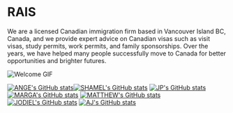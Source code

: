 # RAIS
We are a licensed Canadian immigration firm based in Vancouver Island BC, Canada, and we provide expert advice on Canadian visas such as visit visas, study permits, work permits, and family sponsorships. Over the years, we have helped many people successfully move to Canada for better opportunities and brighter futures.

![Welcome GIF](https://media1.giphy.com/media/v1.Y2lkPTc5MGI3NjExeGFvdGN2Z3Fub2d0bWExb2hyZmMzaG52a3IxeHk3MWdjcGV1bjB6cSZlcD12MV9pbnRlcm5hbF9naWZfYnlfaWQmY3Q9Zw/6mDRz7qzFqG9kdqwN2/giphy.gif)

[![ANGE's GitHub stats](https://github-readme-stats.vercel.app/api?username=itsangexyz)](https://github.com/anuraghazra/github-readme-stats)[![SHAMEL's GitHub stats](https://github-readme-stats.vercel.app/api?username=sgcamposano)](https://github.com/anuraghazra/github-readme-stats)
[![JP's GitHub stats](https://github-readme-stats.vercel.app/api?username=jpgodoy04)](https://github.com/anuraghazra/github-readme-stats)[![MARGA's GitHub stats](https://github-readme-stats.vercel.app/api?username=margarain)](https://github.com/anuraghazra/github-readme-stats)
[![MATTHEW's GitHub stats](https://github-readme-stats.vercel.app/api?username=jeisafino)](https://github.com/anuraghazra/github-readme-stats)[![JODIEL's GitHub stats](https://github-readme-stats.vercel.app/api?username=jodimeyyy)](https://github.com/anuraghazra/github-readme-stats)
[![AJ's GitHub stats](https://github-readme-stats.vercel.app/api?username=Drawn2AJI)](https://github.com/anuraghazra/github-readme-stats)
